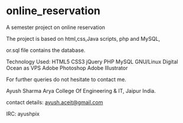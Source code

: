 online_reservation
==================

A semester project on online reservation 

The project is based on html,css,Java scripts, php and MySQL,

or.sql file contains the database.


Technology Used:
HTML5
CSS3
jQuery
PHP
MySQL
GNU/Linux
Digital Ocean as VPS
Adobe Photoshop
Adobe Illustrator


For further queries do not hesitate to contact me.

Ayush Sharma
Arya College Of Engineering & IT, Jaipur  India.

contact details:
ayush.aceit@gmail.com

IRC:
ayushpix
